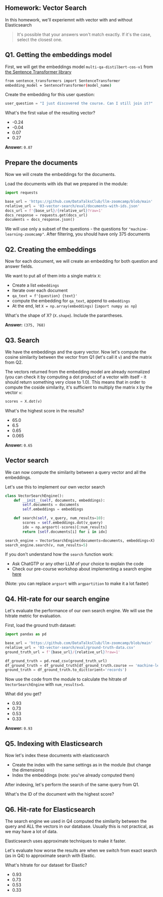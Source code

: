 ## Homework: Vector Search

In this homework, we'll experiemnt with vector with and without Elasticsearch

> It's possible that your answers won't match exactly. If it's the case, select the closest one.


## Q1. Getting the embeddings model

First, we will get the embeddings model `multi-qa-distilbert-cos-v1` from
[the Sentence Transformer library](https://www.sbert.net/docs/sentence_transformer/pretrained_models.html#model-overview)

```bash
from sentence_transformers import SentenceTransformer
embedding_model = SentenceTransformer(model_name)
```

Create the embedding for this user question:

```python
user_question = "I just discovered the course. Can I still join it?"
```

What's the first value of the resulting vector?

* -0.24
* -0.04
* 0.07
* 0.27

**Answer:** `0.07`

## Prepare the documents

Now we will create the embeddings for the documents.

Load the documents with ids that we prepared in the module:

```python
import requests 

base_url = 'https://github.com/DataTalksClub/llm-zoomcamp/blob/main'
relative_url = '03-vector-search/eval/documents-with-ids.json'
docs_url = f'{base_url}/{relative_url}?raw=1'
docs_response = requests.get(docs_url)
documents = docs_response.json()
```

We will use only a subset of the questions - the questions
for `"machine-learning-zoomcamp"`. After filtering, you should
have only 375 documents

## Q2. Creating the embeddings

Now for each document, we will create an embedding for both question and answer fields.

We want to put all of them into a single matrix `X`:

- Create a list `embeddings` 
- Iterate over each document 
- `qa_text = f'{question} {text}'`
- compute the embedding for `qa_text`, append to `embeddings`
- At the end, let `X = np.array(embeddings)` (`import numpy as np`) 

What's the shape of X? (`X.shape`). Include the parantheses. 

**Answer:** `(375, 768)`

## Q3. Search

We have the embeddings and the query vector. Now let's compute the 
cosine similarity between the vector from Q1 (let's call it `v`) and the matrix from Q2. 

The vectors returned from the embedding model are already
normalized (you can check it by computing a dot product of a vector
with itself - it should return something very close to 1.0). This means that in order
to compute the coside similarity, it's sufficient to 
multiply the matrix `X` by the vector `v`:


```python
scores = X.dot(v)
```

What's the highest score in the results?

- 65.0 
- 6.5
- 0.65
- 0.065

**Answer:** `0.65`

## Vector search

We can now compute the similarity between a query vector and all the embeddings.

Let's use this to implement our own vector search

```python
class VectorSearchEngine():
    def __init__(self, documents, embeddings):
        self.documents = documents
        self.embeddings = embeddings

    def search(self, v_query, num_results=10):
        scores = self.embeddings.dot(v_query)
        idx = np.argsort(-scores)[:num_results]
        return [self.documents[i] for i in idx]

search_engine = VectorSearchEngine(documents=documents, embeddings=X)
search_engine.search(v, num_results=5)
```

If you don't understand how the `search` function work:

* Ask ChatGTP or any other LLM of your choice to explain the code
* Check our pre-course workshop about implementing a search engine [here](https://github.com/alexeygrigorev/build-your-own-search-engine)

(Note: you can replace `argsort` with `argpartition` to make it a lot faster)


## Q4. Hit-rate for our search engine

Let's evaluate the performance of our own search engine. We will
use the hitrate metric for evaluation.

First, load the ground truth dataset:

```python
import pandas as pd

base_url = 'https://github.com/DataTalksClub/llm-zoomcamp/blob/main'
relative_url = '03-vector-search/eval/ground-truth-data.csv'
ground_truth_url = f'{base_url}/{relative_url}?raw=1'

df_ground_truth = pd.read_csv(ground_truth_url)
df_ground_truth = df_ground_truth[df_ground_truth.course == 'machine-learning-zoomcamp']
ground_truth = df_ground_truth.to_dict(orient='records')
```

Now use the code from the module to calculate the hitrate of
`VectorSearchEngine` with `num_results=5`.

What did you get?

* 0.93
* 0.73
* 0.53
* 0.33

**Answer:** `0.93`

## Q5. Indexing with Elasticsearch

Now let's index these documents with elasticsearch

* Create the index with the same settings as in the module (but change the dimensions)
* Index the embeddings (note: you've already computed them)

After indexing, let's perform the search of the same query from Q1.

What's the ID of the document with the highest score?

## Q6. Hit-rate for Elasticsearch

The search engine we used in Q4 computed the similarity between
the query and ALL the vectors in our database. Usually this is 
not practical, as we may have a lot of data.

Elasticsearch uses approximate techniques to make it faster. 

Let's evaluate how worse the results are when we switch from
exact search (as in Q4) to approximate search with Elastic.

What's hitrate for our dataset for Elastic?

* 0.93
* 0.73
* 0.53
* 0.33
